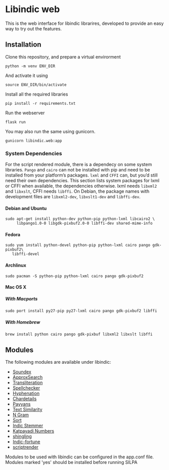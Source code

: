 # Libindic web

This is the web interface for libindic librarires, developed to provide an easy way to try out the features.

## Installation

Clone this repository, and prepare a virtual envirorment

```shell
python -m venv ENV_DIR
```

And activate it using

```shell
source ENV_DIR/bin/activate
```

Install all the required libraries

```shell
pip install -r requirements.txt
```

Run the webserver

```shell
flask run
```

You may also run the same using gunicorn.

```shell
gunicorn libindic.web:app
```

### System Dependencies

For the script rendered module, there is a dependecy on some system libraries.
`Pango` and `cairo` can not be installed with pip and need to be installed
from your platform’s packages. `lxml` and `CFFI` can, but you’d still need
their own dependencies. This section lists system packages for lxml or
CFFI when available, the dependencies otherwise. lxml needs `libxml2`
and `libxslt`, CFFI needs `libffi`. On Debian, the package names with
development files are `libxml2-dev`, `libxslt1-dev` and `libffi-dev`.

#### Debian and Ubuntu

```shell
sudo apt-get install python-dev python-pip python-lxml libcairo2 \
     libpango1.0-0 libgdk-pixbuf2.0-0 libffi-dev shared-mime-info
```

#### Fedora

```shell
sudo yum install python-devel python-pip python-lxml cairo pango gdk-pixbuf2\
   libffi-devel
```

#### Archlinux

```shell
sudo pacman -S python-pip python-lxml cairo pango gdk-pixbuf2
```

#### Mac OS X

##### With Macports

```shell
sudo port install py27-pip py27-lxml cairo pango gdk-pixbuf2 libffi
```

##### With Homebrew

```shell
brew install python cairo pango gdk-pixbuf libxml2 libxslt libffi
```

## Modules

The following modules are available under libindic:

* [Soundex](https://github.com/libindic/soundex)
* [ApproxSearch](https://github.com/libindic/inexactsearch)
* [Transliteration](https://github.com/libindic/Transliteration)
* [Spellchecker](https://github.com/libindic/spellchecker)
* [Hyphenation](https://github.com/libindic/Hyphenation)
* [Chardetails](https://github.com/libindic/chardetails)
* [Payyans](https://github.com/libindic/payyans)
* [Text Similarity](https://github.com/libindic/text-similarity)
* [N Gram](https://github.com/libindic/indicgram)
* [Sort](https://github.com/libindic/ucasort)
* [Indic Stemmer](https://github.com/libindic/indicstemmer)
* [Katpayadi Numbers](https://github.com/libindic/Katapayadi)
* [shingling](https://github.com/libindic/shingling)
* [Indic-fortune](https://github.com/libindic/indicfortune)
* [scriptrender](https://github.com/libindic/scriptrender)

Modules to be used with libindic can be configured in the app.conf
file. Modules marked 'yes' should be installed before running SILPA
